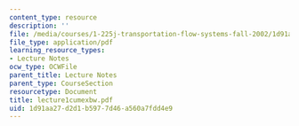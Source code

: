 ```yaml
---
content_type: resource
description: ''
file: /media/courses/1-225j-transportation-flow-systems-fall-2002/1d91aa27d2d1b5977d46a560a7fdd4e9_lecture1cumexbw.pdf
file_type: application/pdf
learning_resource_types:
- Lecture Notes
ocw_type: OCWFile
parent_title: Lecture Notes
parent_type: CourseSection
resourcetype: Document
title: lecture1cumexbw.pdf
uid: 1d91aa27-d2d1-b597-7d46-a560a7fdd4e9
---
```

